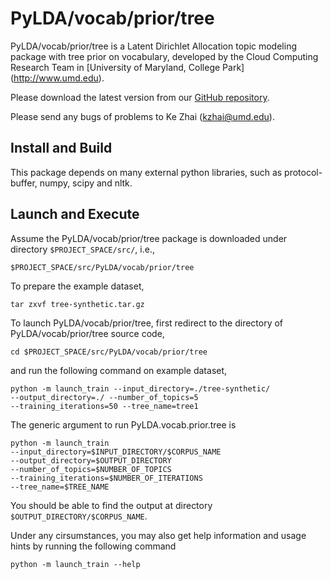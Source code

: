 PyLDA/vocab/prior/tree
==========

PyLDA/vocab/prior/tree is a Latent Dirichlet Allocation topic modeling
package with tree prior on vocabulary, developed by the Cloud
Computing Research Team in [University of Maryland, College Park]
(http://www.umd.edu).

Please download the latest version from our [GitHub repository](https://github.com/kzhai/PyLDA/tree/master/vocab/prior/tree).

Please send any bugs of problems to Ke Zhai (kzhai@umd.edu).

Install and Build
----------

This package depends on many external python libraries, such as
protocol-buffer, numpy, scipy and nltk.

Launch and Execute
----------

Assume the PyLDA/vocab/prior/tree package is downloaded under directory ```$PROJECT_SPACE/src/```, i.e., 

	$PROJECT_SPACE/src/PyLDA/vocab/prior/tree

To prepare the example dataset,

	tar zxvf tree-synthetic.tar.gz

To launch PyLDA/vocab/prior/tree, first redirect to the directory of PyLDA/vocab/prior/tree source code,

	cd $PROJECT_SPACE/src/PyLDA/vocab/prior/tree

and run the following command on example dataset,

	python -m launch_train --input_directory=./tree-synthetic/
	--output_directory=./ --number_of_topics=5
	--training_iterations=50 --tree_name=tree1

The generic argument to run PyLDA.vocab.prior.tree is

	python -m launch_train
    --input_directory=$INPUT_DIRECTORY/$CORPUS_NAME
    --output_directory=$OUTPUT_DIRECTORY
    --number_of_topics=$NUMBER_OF_TOPICS
    --training_iterations=$NUMBER_OF_ITERATIONS
	--tree_name=$TREE_NAME

You should be able to find the output at directory ```$OUTPUT_DIRECTORY/$CORPUS_NAME```.

Under any cirsumstances, you may also get help information and usage hints by running the following command

	python -m launch_train --help

